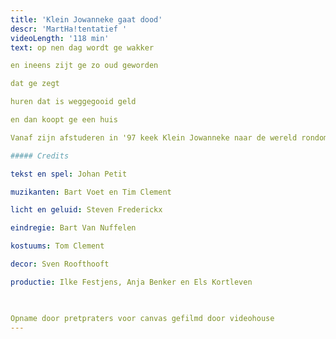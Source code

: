 ```yaml
---
title: 'Klein Jowanneke gaat dood'
descr: 'MartHa!tentatief '
videoLength: '118 min'
text: op nen dag wordt ge wakker

en ineens zijt ge zo oud geworden

dat ge zegt

huren dat is weggegooid geld

en dan koopt ge een huis

Vanaf zijn afstuderen in '97 keek Klein Jowanneke naar de wereld rondom zich. Dat resulteerde in vier voorstellingen waarin zijn blik steeds scherper werd. De wereld steeds groter. Zijn vertelling steeds intenser.Na Klein Jowanneke Ziet de Dinges Rondom Zich (1997), Klein Jowanneke is een Aardig Manneke (2003) en Klein Jowanneke Zaaagt (2004) is deze voorstelling het sluitstuk, de bloemekee van deze toneelreeks.

##### Credits

tekst en spel: Johan Petit

muzikanten: Bart Voet en Tim Clement

licht en geluid: Steven Frederickx

eindregie: Bart Van Nuffelen

kostuums: Tom Clement

decor: Sven Roofthooft

productie: Ilke Festjens, Anja Benker en Els Kortleven

‍

Opname door pretpraters voor canvas gefilmd door videohouse
---
```

